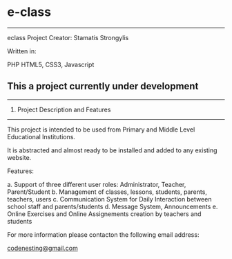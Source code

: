 # e-class

-------------------------
eclass Project
Creator: Stamatis Strongylis

Written in:

PHP
HTML5, CSS3, Javascript

This a project currently under development
-------------------------


-------------------------
1. Project Description and Features
-------------------------

This project is intended to be used from Primary and Middle Level Educational Institutions.

It is abstracted and almost ready to be installed and added to any existing website.

Features:

a. Support of three different user roles: Administrator, Teacher, Parent/Student
b. Management of classes, lessons, students, parents, teachers, users
c. Communication System for Daily Interaction between school staff and parents/students
d. Message System, Announcements
e. Online Exercises and Online Assignements creation by teachers and students


For more information please contacton the following email address:

codenesting@gmail.com 
